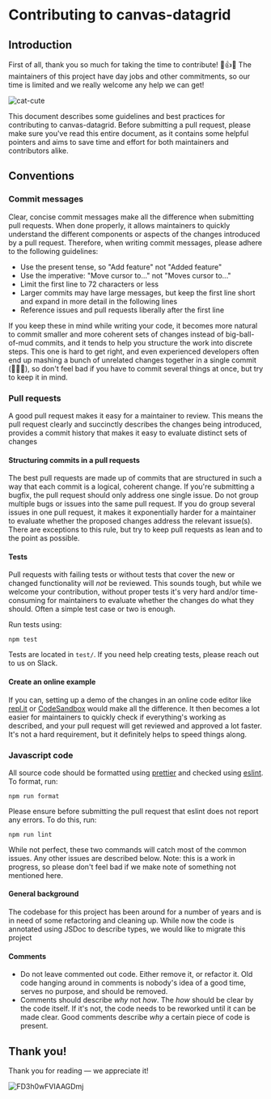 
# Contributing to canvas-datagrid

## Introduction

First of all, thank you so much for taking the time to contribute! 🎉👍🎈 The maintainers of this project have day jobs and other commitments, so our time is limited and we really welcome any help we can get!

![cat-cute](https://user-images.githubusercontent.com/950979/141787558-3ffe531d-7eaf-4615-b8ed-7eaf58dce067.gif)

This document describes some guidelines and best practices for contributing to canvas-datagrid. Before submitting a pull request, please make sure you've read this entire document, as it contains some helpful pointers and aims to save time and effort for both maintainers and contributors alike.

## Conventions

### Commit messages

Clear, concise commit messages make all the difference when submitting pull requests. When done properly, it allows maintainers to quickly understand the different components or aspects of the changes introduced by a pull request. Therefore, when writing commit messages, please adhere to the following guidelines:

- Use the present tense, so "Add feature" not "Added feature"
- Use the imperative: "Move cursor to..." not "Moves cursor to..."
- Limit the first line to 72 characters or less
- Larger commits may have large messages, but keep the first line short and expand in more detail in the following lines
- Reference issues and pull requests liberally after the first line

If you keep these in mind while writing your code, it becomes more natural to commit smaller and more coherent sets of changes instead of big-ball-of-mud commits, and it tends to help you structure the work into discrete steps. This one is hard to get right, and even experienced developers often end up mashing a bunch of unrelated changes together in a single commit (🙋🏻‍♂️), so don't feel bad if you have to commit several things at once, but try to keep it in mind.

### Pull requests

A good pull request makes it easy for a maintainer to review. This means the pull request clearly and succinctly describes the changes being introduced, provides a commit history that makes it easy to evaluate distinct sets of changes

#### Structuring commits in a pull requests

The best pull requests are made up of commits that are structured in such a way that each commit is a logical, coherent change. If you're submitting a bugfix, the pull request should only address one single issue. Do not group multiple bugs or issues into the same pull request. If you do group several issues in one pull request, it makes it exponentially harder for a maintainer to evaluate whether the proposed changes address the relevant issue(s). There are exceptions to this rule, but try to keep pull requests as lean and to the point as possible.


#### Tests

Pull requests with failing tests or without tests that cover the new or changed functionality will _not_ be reviewed. This sounds tough, but while we welcome your contribution, without proper tests it's very hard and/or time-consuming for maintainers to evaluate whether the changes do what they should. Often a simple test case or two is enough.

Run tests using:

```
npm test
```

Tests are located in `test/`. If you need help creating tests, please reach out to us on Slack.

#### Create an online example

If you can, setting up a demo of the changes in an online code editor like [repl.it](https://replit.com/) or [CodeSandbox](https://codesandbox.io/) would make all the difference. It then becomes a lot easier for maintainers to quickly check if everything's working as described, and your pull request will get reviewed and approved a lot faster. It's not a hard requirement, but it definitely helps to speed things along.

### Javascript code

All source code should be formatted using [prettier](https://prettier.io/) and checked using [eslint](https://eslint.org/). To format, run:

```
npm run format
```

Please ensure before submitting the pull request that eslint does not report any errors. To do this, run:

```
npm run lint
```

While not perfect, these two commands will catch most of the common issues. Any other issues are described below. Note: this is a work in progress, so please don't feel bad if we make note of something not mentioned here.

#### General background

The codebase for this project has been around for a number of years and is in need of some refactoring and cleaning up. While now the code is annotated using JSDoc to describe types, we would like to migrate this project

#### Comments

- Do not leave commented out code. Either remove it, or refactor it. Old code hanging around in comments is nobody's idea of a good time, serves no purpose, and should be removed.
- Comments should describe _why_ not _how_. The _how_ should be clear by the code itself. If it's not, the code needs to be reworked until it can be made clear. Good comments describe _why_ a certain piece of code is present.


## Thank you!

Thank you for reading — we appreciate it!

![FD3h0wFVIAAGDmj](https://user-images.githubusercontent.com/950979/141791902-e71d67b8-3359-4503-aaf8-ca48255b48f7.jpg)
